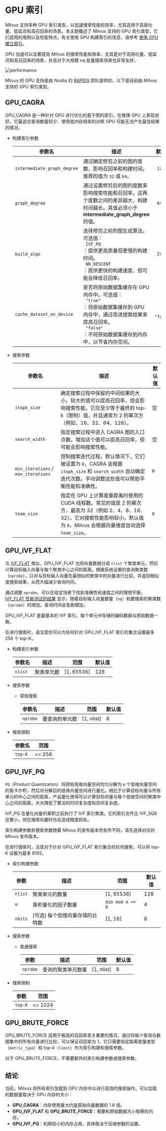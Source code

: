 


# GPU 索引

Milvus 支持多种 GPU 索引类型，以加速搜索性能和效率，尤其适用于高吞吐量、低延迟和高召回率的场景。本主题概述了 Milvus 支持的 GPU 索引类型，它们适用的用例以及性能特点。有关使用 GPU 构建索引的信息，请参考 [使用 GPU 建立索引](/userGuide/manage-indexes/index-with-gpu.md)。

GPU 加速可以显著提高 Milvus 的搜索性能和效率，尤其是对于高吞吐量、低延迟和高召回率的场景，并且对于大规模 nq 批量搜索场景也非常友好。

![performance](/assets/gpu_index.png)

Milvus 的 GPU 支持是由 Nvidia 的 [RAPIDS](https://rapids.ai/) 团队提供的。以下是目前由 Milvus 支持的 GPU 索引类型。

## GPU_CAGRA

GPU_CAGRA 是一种针对 GPU 进行优化的基于图的索引，在推理 GPU 上表现良好。它最适合查询数量较少、使用低内存频率的训练 GPU 可能无法产生最佳结果的情况。

- 构建索引参数

  | 参数名                     | 描述                                                                                                                                                                                                                                                         | 默认值                 |
  |-----------------------------|-------------------------------------------------------------------------------------------------------------------------------------------------------------------------------------------------------------------------------------------------------------|----------------------|
  | `intermediate_graph_degree` | 通过确定修剪之前的图的度数，影响召回率和构建时间。推荐的值为 `32` 或 `64`。                                                                                                                                                                                 | <code> 128 </code>     |
  | `graph_degree`              | 通过设置修剪后的图的度数来影响搜索性能和召回率。这两个度数之间的差异越大，构建时间越长。其值必须小于 __intermediate_graph_degree__ 的值。                                                                                                            | <code> 64 </code>      |
  | `build_algo`                | 选择修剪之前的图生成算法。可选值：</br> <code> IVF_PQ </code>：提供更高质量但更慢的构建时间。</br> <code> NN_DESCENT </code>：提供更快的构建速度，但可能会降低召回率。                                                                                            | <code> IVF_PQ </code>  |
  | `cache_dataset_on_device`   | 是否将原始数据集缓存在 GPU 内存中。可选值：</br> <code> "true" </code>：将原始数据集缓存到 GPU 内存中，通过改进搜索结果来提高召回率。</br> <code> "false" </code>：不将原始数据集缓存到内存中，以节省内存空间。                                                                 | <code> "false" </code> |

- 搜索参数

    | 参数名                           | 描述                                                                                                                        | 默认值 |
    |---------------------------------|----------------------------------------------------------------------------------------------------------------------------|-------|
    | `itopk_size`                    | 确定搜索过程中保留的中间结果的大小。较大的值可以提高召回率，但会影响搜索性能。它应至少等于最终的 top-k（限制）值，并且通常为 2 的幂次方（例如，16、32、64、128）。                   | 空     |
    | `search_width`                  | 指定搜索过程中进入 CAGRA 图的入口点数。增加这个值可以提高召回率，但可能会影响搜索性能。                                            | 空     |
    | `min_iterations` / `max_iterations` | 控制搜索迭代过程。默认情况下，它们被设置为 `0`，CAGRA 会根据 `itopk_size` 和 `search_width` 自动确定迭代次数。手动调整这些值可以帮助平衡性能和准确性。 | `0`      |
    | `team_size`                       | 指定在 GPU 上计算度量距离时使用的 CUDA 线程数。常见的值是 2 的幂次方，最高为 32（例如 2、4、8、16、32）。它对搜索性能影响较小。默认值为 `0`，Milvus 会根据向量维度自动选择 `team_size`。 | `0`      |


## GPU_IVF_FLAT

与 [IVF_FLAT](https://milvus.io/docs/index.md#IVF_FLAT) 类似，GPU_IVF_FLAT 也将向量数据分成 `nlist` 个聚类单元，然后计算目标输入向量与每个聚类中心之间的距离。根据系统设置的查询聚类数（`nprobe`），只对与目标输入向量在最相似的聚类中的向量进行比较，并返回相似度搜索结果，从而大幅减少查询时间。

通过调整 `nprobe`，可以在给定场景下找到准确性和速度之间的理想平衡。[IVF_FLAT 性能测试的结果](https://zilliz.com/blog/Accelerating-Similarity-Search-on-Really-Big-Data-with-Vector-Indexing) 显示，随着目标输入向量数量（`nq`）和要搜索的聚类数（`nprobe`）的增加，查询时间会急剧增加。

GPU_IVF_FLAT 是最基本的 IVF 索引，每个单元中存储的编码数据与原始数据一致。

在进行搜索时，请注意你可以为任何针对 GPU_IVF_FLAT 索引的集合设置最多 256 个 top-K。

- 构建索引参数

   | 参数名 | 描述             | 范围         | 默认值 |
   | ------- | ----------------------- | ---------- | ------------- |
   | `nlist`   | 聚类单元数 | [1, 65536] | 128 |

- 搜索参数

  - 常规搜索

    | 参数名 | 描述              | 范围           | 默认值 |
    | ------- | ------------------------ | --------------- | ------------- |
    | `nprobe`  | 要查询的单元数 | [1, nlist]      | 8 |

- 搜索限制

  | 参数名 | 范围  |
  | ----- | ------ |
  | `top-K`   | <= 256 |

## GPU_IVF_PQ
 


`PQ`（Product Quantization）将原始高维向量空间均匀分解为 `m` 个低维向量空间的笛卡尔积，然后对分解后的低维向量空间进行量化。相比于计算目标向量与所有单元的中心之间的距离，产品量化使得可以计算目标向量与每个低维空间的聚类中心之间的距离，大大降低了算法的时间复杂度和空间复杂度。

IVF\_PQ 在量化向量的乘积之前执行了 IVF 索引聚类。它的索引文件比 IVF\_SQ8 还要小，但在搜索向量时也会造成精度损失。

<div class="alert note">

索引构建参数和搜索参数随着 Milvus 的发布版本而有所不同，请先选择对应的 Milvus 发布版本。

在进行搜索时，注意对于针对 GPU_IVF_FLAT 索引集合的任何搜索，可以将 top-K 设置为最多 8192。

</div>

- 索引构建参数

  | 参数        | 描述                                                         | 范围            | 默认值     |
  | ----------- | ------------------------------------------------------------ | --------------- | ---------- |
  | `nlist`     | 聚类单元的数量                                               | [1, 65536]      | 128        |
  | `m`         | 乘积量化的因子数量                                           | `dim mod m == 0` | 4          |
  | `nbits`     | [可选] 每个低维向量存储的比特数                               | [1, 16]         | 8          |

- 搜索参数

  - 普通搜索

    | 参数        | 描述                                                         | 范围            | 默认值     |
    | ----------- | ------------------------------------------------------------ | --------------- | ---------- |
    | `nprobe`    | 查询的聚类单元数量                                           | [1, nlist]      | 8          |

- 搜索限制

  | 参数        | 范围    |
  | ----------- | ------- |
  | `top-K`     | <= 1024 |

## GPU_BRUTE_FORCE

GPU_BRUTE_FORCE 适用于极高的召回率至关重要的情况，通过将每个查询与数据集中的所有向量进行比较，可以保证召回率为 1。它只需要指定距离度量类型（`metric_type`）和 top-k（`limit`）作为索引构建和搜索参数。

对于 GPU_BRUTE_FORCE，不需要额外的索引构建参数或搜索参数。

## 结论



当前，Milvus 将所有索引加载到 GPU 内存中以进行高效的搜索操作。可以加载的数据量取决于 GPU 内存的大小：

- **GPU_CAGRA**：内存使用量大约是原始向量数据的 1.8 倍。
- **GPU_IVF_FLAT** 和 **GPU_BRUTE_FORCE**：需要和原始数据大小相等的内存。
- **GPU_IVF_PQ**：利用较小的内存占用，具体取决于压缩参数的设置。

